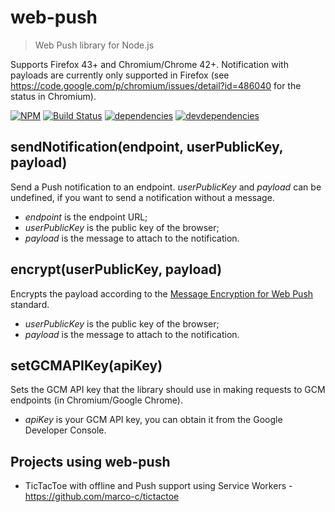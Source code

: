 # web-push
> Web Push library for Node.js

Supports Firefox 43+ and Chromium/Chrome 42+.
Notification with payloads are currently only supported in Firefox (see https://code.google.com/p/chromium/issues/detail?id=486040 for the status in Chromium).

[![NPM](https://nodei.co/npm/web-push.svg?downloads=true)](https://www.npmjs.com/package/web-push)
[![Build Status](https://travis-ci.org/marco-c/web-push.svg)](https://travis-ci.org/marco-c/web-push)
[![dependencies](https://david-dm.org/marco-c/web-push.svg)](https://david-dm.org/marco-c/web-push)
[![devdependencies](https://david-dm.org/marco-c/web-push/dev-status.svg)](https://david-dm.org/marco-c/web-push#info=devDependencies)

## sendNotification(endpoint, userPublicKey, payload)

Send a Push notification to an endpoint. *userPublicKey* and *payload* can be undefined, if you want to send a notification without a message.
- *endpoint* is the endpoint URL;
- *userPublicKey* is the public key of the browser;
- *payload* is the message to attach to the notification.

## encrypt(userPublicKey, payload)

Encrypts the payload according to the [Message Encryption for Web Push](https://tools.ietf.org/html/draft-thomson-webpush-encryption-00) standard.
- *userPublicKey* is the public key of the browser;
- *payload* is the message to attach to the notification.

## setGCMAPIKey(apiKey)

Sets the GCM API key that the library should use in making requests to GCM endpoints (in Chromium/Google Chrome).
- *apiKey* is your GCM API key, you can obtain it from the Google Developer Console.

## Projects using web-push

- TicTacToe with offline and Push support using Service Workers - https://github.com/marco-c/tictactoe
